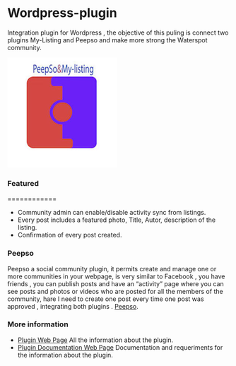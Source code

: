 # Wordpress-plugin
Integration plugin for Wordpress , the objective of this puling is connect two plugins My-Listing and Peepso and make more strong the Waterspot community. 

![My_pugin](user_3.png)

### Featured
============
* Community admin can enable/disable activity sync from listings.
* Every post includes a featured photo, Title, Autor, description of the listing.
* Confirmation of every post created.

### Peepso

Peepso a social community plugin, it permits create and manage one or more communities in your webpage,  is very similar to Facebook ,  you have friends , you can publish posts and have an “activity” page where you can see posts and photos or videos who are posted for all the members of the community, hare I need to create one post every time one post was approved , integrating both plugins . [Peepso](https://peepso.com). 

### More information
* [Plugin Web Page](https://blog.alvararias.se/docs/peepso-my-listing/) All the information about the plugin.
* [Plugin Documentation Web Page](https://blog.alvararias.se/docs/peepso-my-listing/documentation/g/) Documentation and requeriments for the information about the plugin.


